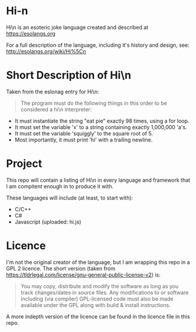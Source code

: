 # Hi-n
Hi\n is an esoteric joke language created and described at https://esolangs.org

For a full description of the language, including it's history and design, see: http://esolangs.org/wiki/Hi%5Cn

# Short Description of Hi\n

Taken from the eslonag entry for Hi\n:

> The program must do the following things in this order to be considered a hi\n interpreter:
 * It must instantiate the string "eat pie" exactly 98 times, using a for loop.
 * It must set the variable 'x' to a string containing exactly 1,000,000 'a's.
 * It must set the variable 'squiggly' to the square root of 5.
 * Most importantly, it must print 'hi' with a trailing newline.

# Project
This repo will contain a listing of Hi\n in every language and framework that I am compitent enough in to produce it with.

These languages will include (at least, to start with):

 * C/C++
 * C#
 * Javascript (uploaded: hi.js)

# Licence
I'm not the original creator of the language, but I am wrapping this repo in a GPL 2 licence. The short version (taken from https://tldrlegal.com/license/gnu-general-public-license-v2) is:

> You may copy, distribute and modify the software as long as you track changes/dates in source files. Any modifications to or software including (via compiler) GPL-licensed code must also be made available under the GPL along with build & install instructions.

A more indepth version of the licence can be found in the licence file in this repo.